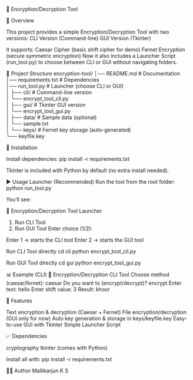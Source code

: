 🔐 Encryption/Decryption Tool

📌 Overview

This project provides a simple Encryption/Decryption Tool with two versions:
CLI Version (Command-line)
GUI Version (Tkinter)

It supports:
Caesar Cipher (basic shift cipher for demo)
Fernet Encryption (secure symmetric encryption)
Now it also includes a Launcher Script (run_tool.py) to choose between CLI or GUI without navigating folders.

📂 Project Structure
encryption-tool/
│── README.md               # Documentation  
│── requirements.txt        # Dependencies  
│── run_tool.py             # Launcher (choose CLI or GUI)  
│
├── cli/                    # Command-line version  
│   └── encrypt_tool_cli.py  
│
├── gui/                    # Tkinter GUI version  
│   └── encrypt_tool_gui.py  
│
├── data/                   # Sample data (optional)  
│   └── sample.txt  
│
└── keys/                   # Fernet key storage (auto-generated)  
    └── keyfile.key  

🔧 Installation

Install dependencies:
pip install -r requirements.txt


Tkinter is included with Python by default (no extra install needed).

▶️ Usage
Launcher (Recommended)
Run the tool from the root folder:
python run_tool.py

You’ll see:

🔐 Encryption/Decryption Tool Launcher
1. Run CLI Tool
2. Run GUI Tool
Enter choice (1/2):


Enter 1 → starts the CLI tool
Enter 2 → starts the GUI tool

Run CLI Tool directly
cd cli
python encrypt_tool_cli.py

Run GUI Tool directly
cd gui
python encrypt_tool_gui.py

📊 Example (CLI)
🔐 Encryption/Decryption CLI Tool
Choose method (caesar/fernet): caesar
Do you want to (encrypt/decrypt)? encrypt
Enter text: hello
Enter shift value: 3
Result: khoor

🚀 Features

Text encryption & decryption (Caesar + Fernet)
File encryption/decryption (GUI only for now)
Auto key generation & storage in keys/keyfile.key
Easy-to-use GUI with Tkinter
Simple Launcher Script

✅ Dependencies

cryptography
tkinter (comes with Python)

Install all with:
pip install -r requirements.txt

👨‍💻 Author
Mallikarjun K S
